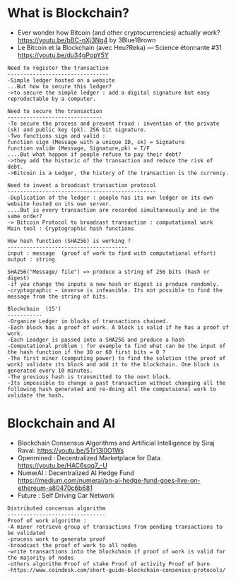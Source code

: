 # What is Blockchain? 
* Ever wonder how Bitcoin (and other cryptocurrencies) actually work?
https://youtu.be/bBC-nXj3Ng4 by 3Blue1Brown
* Le Bitcoin et la Blockchain (avec Heu?Reka) — Science étonnante #31 
https://youtu.be/du34gPopY5Y

```
Need to register the transaction 
--------------------------------
-Simple ledger hosted on a website
...But how to secure this ledger? 
->to secure the simple ledger : add a digital signature but easy reproductable by a computer.

Need to secure the transaction 
------------------------------
-To secure the process and prevent fraud : invention of the private (sk) and public key (pk). 256 bit signature. 
-Two functions sign and valid : 
function sign (Message with a unique ID, sk) = Signature
function valide (Message, Signature,pk) = T/F 
....But what happen if people refuse to pay their debt? 
->they add the historic of the transaction and reduce the risk of debt. 
->Bitcoin is a Ledger, the history of the transaction is the currency. 

Need to invent a broadcast transaction protocol 
-----------------------------------------------
-Duplication of the ledger : people has its own ledger on its own website hosted on its own server. 
....But is every transaction are recorded simultaneously and in the same order? 
-> Bitcoin Protocol to broadcast transaction : computational work 
Main tool : Cryptographic hash functions 

How hash function (SHA256) is working ? 
--------------------------------------
input : message  (proof of work to find with computational effort)
output : string 

SHA256("Message/ file") => produce a string of 256 bits (hash or digest)
-if you change the inputs a new hash or digest is produce randomly. 
-cryptographic ~ inverse is infeasible. Its not possible to find the message from the string of bits. 

Blockchain  (15')
-----------
-Organize Ledger in blocks of transactions chained. 
-Each block has a proof of work. A block is valid if he has a proof of work. 
-Each Leadger is passed into a SHA256 and produce a hash 
-Computational problem : for example to find what can be the input of the hash function if the 30 or 60 first bits = 0 ? 
-The first miner (computing power) to find the solution (the proof of work) validate its block and add it to the blockchain. One block is generated every 10 minutes. 
-The previous hash is transmitted to the next block. 
-Its impossible to change a past transaction without changing all the 
following hash generated and re-doing all the computaional work to validate the hash. 
```

# Blockchain and AI 
* Blockchain Consensus Algorithms and Artificial Intelligence by Siraj Raval: https://youtu.be/5Tr13l0O1Ws 
* Openmined : Decentralized Marketplace for Data https://youtu.be/HAC6sqq7_-U
* NumerAI : Decentralized AI Hedge Fund  https://medium.com/numerai/an-ai-hedge-fund-goes-live-on-ethereum-a80470c6b681
* Future : Self Driving Car Network 

```
Distributed concensus algorithm 
-------------------------------
Proof of work algorithm : 
-A miner retrieve group of transactions from pending transactions to be validated 
-process work to generate proof 
-broadcast the proof of work to all nodes 
-write transactions into the blockchain if proof of work is valid for the majority of nodes 
-others algorithm Proof of stake Proof of activity Proof of burn
-https://www.coindesk.com/short-guide-blockchain-consensus-protocols/
```
